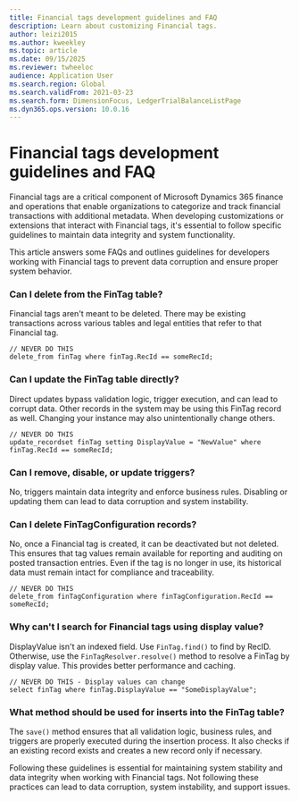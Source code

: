 ```yaml
---
title: Financial tags development guidelines and FAQ 
description: Learn about customizing Financial tags.
author: leizi2015
ms.author: kweekley
ms.topic: article
ms.date: 09/15/2025
ms.reviewer: twheeloc
audience: Application User
ms.search.region: Global
ms.search.validFrom: 2021-03-23
ms.search.form: DimensionFocus, LedgerTrialBalanceListPage
ms.dyn365.ops.version: 10.0.16
---
```



# Financial tags development guidelines and FAQ 

Financial tags are a critical component of Microsoft Dynamics 365 finance and operations that enable organizations to categorize and track financial transactions with additional metadata. When developing 
customizations or extensions that interact with Financial tags, it's essential to follow specific guidelines to maintain data integrity and system functionality.

This article answers some FAQs and outlines guidelines for developers working with Financial tags to prevent data corruption and ensure proper system behavior.

### Can I delete from the FinTag table? 
Financial tags aren't meant to be deleted. There may be existing transactions across various tables and legal entities that refer to that Financial tag.
```x++
// NEVER DO THIS
delete_from finTag where finTag.RecId == someRecId;
```

### Can I update the FinTag table directly?
Direct updates bypass validation logic, trigger execution, and can lead to corrupt data. Other records in the system may be using this FinTag record as well. Changing your instance may also 
unintentionally change others.
```x++
// NEVER DO THIS
update_recordset finTag setting DisplayValue = "NewValue" where finTag.RecId == someRecId;
```

### Can I remove, disable, or update triggers? 
No, triggers maintain data integrity and enforce business rules. Disabling or updating them can lead to data corruption and system instability.

### Can I delete FinTagConfiguration records?
No, once a Financial tag is created, it can be deactivated but not deleted. This ensures that tag values remain available for reporting and auditing on posted transaction entries. Even if the tag is no longer
in use, its historical data must remain intact for compliance and traceability.
```x++
// NEVER DO THIS
delete_from finTagConfiguration where finTagConfiguration.RecId == someRecId;
```

### Why can't I search for Financial tags using display value?
DisplayValue isn't an indexed field. Use `FinTag.find()` to find by RecID. Otherwise, use the `FinTagResolver.resolve()` method to resolve a FinTag by display value. This provides better performance and caching.
```x++
// NEVER DO THIS - Display values can change
select finTag where finTag.DisplayValue == "SomeDisplayValue";
```

### What method should be used for inserts into the FinTag table?
The `save()` method ensures that all validation logic, business rules, and triggers are properly executed during the insertion process. It also checks if an existing record exists and creates a new record
only if necessary.


Following these guidelines is essential for maintaining system stability and data integrity when working with Financial tags. Not following these practices can lead to data corruption, system instability, and 
support issues.
